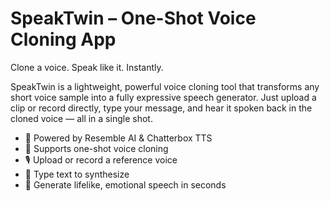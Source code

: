 # SpeakTwin – One-Shot Voice Cloning App
Clone a voice. Speak like it. Instantly.

SpeakTwin is a lightweight, powerful voice cloning tool that transforms any short voice sample into a fully expressive speech generator. Just upload a clip or record directly, type your message, and hear it spoken back in the cloned voice — all in a single shot.

- 🔹 Powered by Resemble AI & Chatterbox TTS
- 🔸 Supports one-shot voice cloning
- 🎙️ Upload or record a reference voice
- 💬 Type text to synthesize
- 🚀 Generate lifelike, emotional speech in seconds